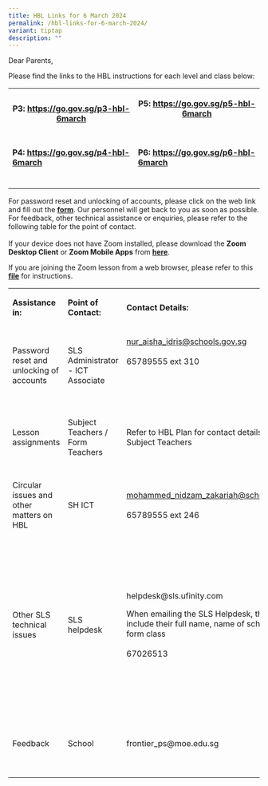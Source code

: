 ```yaml
---
title: HBL Links for 6 March 2024
permalink: /hbl-links-for-6-march-2024/
variant: tiptap
description: ""
---
```

<p>Dear Parents,</p>
<p>Please find the links to the HBL instructions for each level and class
below:</p>
<table>
<tbody>
<tr>
<th rowspan="1" colspan="1">
<p>P3:&nbsp;<strong><a href="https://go.gov.sg/p3-hbl-6march" rel="noopener noreferrer nofollow" target="_blank">https://go.gov.sg/p3-hbl-6march</a></strong>
</p>
<p></p>
</th>
<th rowspan="1" colspan="1">
<p>P5:&nbsp;<strong><a href="https://go.gov.sg/p5-hbl-6march" rel="noopener noreferrer nofollow" target="_blank">https://go.gov.sg/p5-hbl-6march</a></strong> 
<br>
<br>
</p>
</th>
</tr>
<tr>
<td rowspan="1" colspan="1">
<p><strong>P4:</strong>&nbsp;<strong><a href="https://go.gov.sg/p4-hbl-6march" rel="noopener noreferrer nofollow" target="_blank">https://go.gov.sg/p4-hbl-6march</a></strong>
</p>
</td>
<td rowspan="1" colspan="1">
<p><strong>P6:</strong>&nbsp;<strong><a href="https://go.gov.sg/p6-hbl-6march" rel="noopener noreferrer nofollow" target="_blank">https://go.gov.sg/p6-hbl-6march</a></strong>
</p>
</td>
</tr>
<tr>
<td rowspan="1" colspan="1">
<p></p>
</td>
<td rowspan="1" colspan="1">
<p></p>
</td>
</tr>
</tbody>
</table>
<p>For password reset and unlocking of accounts, please click on the web
link and fill out the <strong><a href="https://go.gov.sg/frontier-formsg" rel="noopener noreferrer nofollow" target="_blank">form</a></strong>.
Our personnel will get back to you as soon as possible. For feedback, other
technical assistance or enquiries, please refer to the following table
for the point of contact.
<br>
<br>If your device does not have Zoom installed, please download the <strong>Zoom Desktop Client</strong> or <strong>Zoom Mobile Apps</strong> from <strong><a href="https://zoom.us/download" rel="noopener noreferrer nofollow" target="_blank">here</a></strong>.</p>
<p>If you are joining the Zoom lesson from a web browser, please refer to
this <strong><a href="/files/Student_Zoom__Browser_Guide.pdf" rel="noopener noreferrer nofollow" target="_blank">file</a></strong> for
instructions.
<br>
</p>
<table>
<tbody>
<tr>
<td rowspan="1" colspan="2">
<p><strong>Assistance in:</strong>
</p>
</td>
<td rowspan="1" colspan="1">
<p><strong>Point of Contact:</strong>
</p>
</td>
<td rowspan="1" colspan="2">
<p><strong>Contact Details:</strong>
</p>
</td>
<td rowspan="1" colspan="1">
<p><strong>Operating Hours:</strong>
</p>
</td>
</tr>
<tr>
<td rowspan="1" colspan="2">
<p>Password reset and unlocking of accounts</p>
</td>
<td rowspan="1" colspan="1">
<p>SLS Administrator - ICT Associate</p>
</td>
<td rowspan="1" colspan="2">
<p><a href="mailto:nur_aisha_idris@schools.gov.sg" rel="noopener noreferrer nofollow" target="_blank">nur_aisha_idris@schools.gov.sg</a> 
<br>
<br>65789555 ext 310</p>
<p>
<br>
<br>
</p>
</td>
<td rowspan="1" colspan="1">
<p>Mondays - Fridays:</p>
<p>8:00 am - 4:00 pm</p>
</td>
</tr>
<tr>
<td rowspan="1" colspan="2">
<p>Lesson assignments</p>
</td>
<td rowspan="1" colspan="1">
<p>Subject Teachers / Form Teachers</p>
</td>
<td rowspan="1" colspan="2">
<p>Refer to HBL Plan for contact details of Subject Teachers</p>
</td>
<td rowspan="1" colspan="1">
<p>Mondays - Fridays:</p>
<p>8:00 am - 4:00 pm</p>
</td>
</tr>
<tr>
<td rowspan="1" colspan="2">
<p>Circular issues and other matters on HBL</p>
</td>
<td rowspan="1" colspan="1">
<p>SH ICT</p>
</td>
<td rowspan="1" colspan="2">
<p><a href="mailto:mohammed_nidzam_zakariah@schools.gov.sg" rel="noopener noreferrer nofollow" target="_blank">mohammed_nidzam_zakariah@schools.gov.sg</a> 
<br>
<br>65789555 ext 246</p>
</td>
<td rowspan="1" colspan="1">
<p>Mondays - Fridays:</p>
<p>8:00 am - 4:00 pm</p>
</td>
</tr>
<tr>
<td rowspan="1" colspan="2">
<p>Other SLS technical issues</p>
</td>
<td rowspan="1" colspan="1">
<p>SLS helpdesk</p>
</td>
<td rowspan="1" colspan="2">
<p>helpdesk@sls.ufinity.com</p>
<p>When emailing the SLS Helpdesk, they should include their full name, name
of school and form class
<br>
<br>67026513</p>
</td>
<td rowspan="1" colspan="1">
<p>Mondays - Fridays:</p>
<p>4:00 pm - 9:00 pm</p>
<p>Saturdays:</p>
<p>9:00 am - 9:00 pm</p>
<p>*Closed on Sundays &amp; Public Holidays</p>
</td>
</tr>
<tr>
<td rowspan="1" colspan="2">
<p>Feedback</p>
</td>
<td rowspan="1" colspan="1">
<p>School</p>
</td>
<td rowspan="1" colspan="2">
<p>frontier_ps@moe.edu.sg</p>
</td>
<td rowspan="1" colspan="1">
<p>Mondays - Fridays:</p>
<p>8:00 am - 5:00 pm</p>
</td>
</tr>
</tbody>
</table>
<p></p>
<p></p>
<p></p>
<p></p>
<p></p>
<p></p>